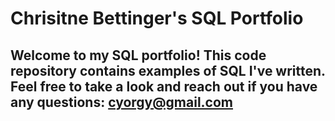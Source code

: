 # Chrisitne Bettinger's SQL Portfolio 

## Welcome to my SQL portfolio! This code repository contains examples of SQL I've written. Feel free to take a look and reach out if you have any questions:  cyorgy@gmail.com
